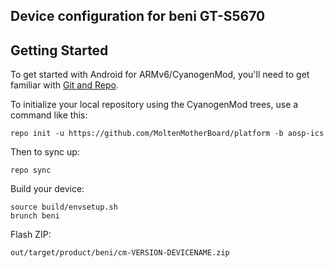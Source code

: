 Device configuration for beni GT-S5670
--------------------------------------

Getting Started
---------------

To get started with Android for ARMv6/CyanogenMod, you'll need to get
familiar with [Git and Repo](http://source.android.com/download/using-repo).

To initialize your local repository using the CyanogenMod trees, use a command like this:

    repo init -u https://github.com/MoltenMotherBoard/platform -b aosp-ics

Then to sync up:

    repo sync 

Build your device:

    source build/envsetup.sh
    brunch beni

Flash ZIP:

    out/target/product/beni/cm-VERSION-DEVICENAME.zip
